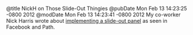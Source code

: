 @title NickH on Those Slide-Out Thingies
@pubDate Mon Feb 13 14:23:25 -0800 2012
@modDate Mon Feb 13 14:23:41 -0800 2012
My co-worker Nick Harris wrote about <a href="http://nickharris.wordpress.com/2012/02/05/ios-slide-out-navigation-code/">implementing a slide-out panel</a> as seen in Facebook and Path.
